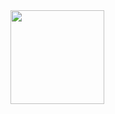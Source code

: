 <img src="https://raw.githubusercontent.com/lucasmenendez/kms_rd/main/public/images/icon.svg" width="150">

